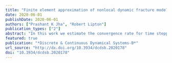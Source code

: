 ```yaml
---
title: "Finite element approximation of nonlocal dynamic fracture models"
date: 2020-06-01
publishDate: 2020-06-01
authors: ["Prashant K Jha", "Robert Lipton"]
publication_types: ["2"]
abstract: "In this work we estimate the convergence rate for time stepping schemes applied to nonlocal dynamic fracture modeling. Here we use the nonlocal formulation given by the bond based peridynamic equation of motion. We begin by establishing the existence of $H^2$ peridynamic solutions over any finite time interval. For this model the gradients can become large and steep slopes appear and localize when the non-locality of the model tends to zero. In this treatment spatial approximation by finite elements are used. We consider the central-difference scheme for time discretization and linear finite elements for discretization in the spatial variable. The fully discrete scheme is shown to converge to the actual $H^2$ solution in the mean square norm at the rate $C_t\\Delta t + C_s h^2/\\epsilon^2$. Here $h$ is the mesh size, $\\epsilon$ is the length scale of nonlocal interaction and $\\Delta t$ is the time step. The constants $C_t$ and $C_s$ are independent of $\\Delta t$ and $h$. In the absence of nonlinearity a CFL like condition for the energy stability of the central difference time discretization scheme is developed. As an example we consider Plexiglass and compute constants in the a-priori error bound."
featured: true
publication: "*Discrete & Continuous Dynamical Systems-B*"
url_source: "http://dx.doi.org/10.3934/dcdsb.2020178"
doi: "10.3934/dcdsb.2020178"
---
```


